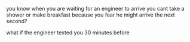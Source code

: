 
you know when you are waiting for an engineer to arrive you cant take a shower or make breakfast because you fear he might arrive the next second?

what if the engineer texted you 30 minutes before 



